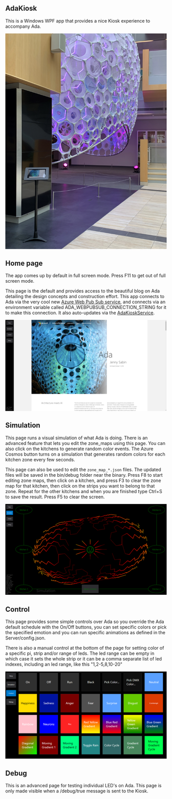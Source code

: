 ## AdaKiosk

This is a Windows WPF app that provides a nice Kiosk experience to
accompany Ada.

![kiosk](images/kiosk.png)

## Home page

The app comes up by default in full screen mode.  Press F11 to get out of full screen mode.

This page is the default and provides access to the beautiful blog on Ada detailing the design
concepts and construction effort.  This app connects to Ada via the very cool new [Azure Web Pub Sub service](https://azure.microsoft.com/en-us/services/web-pubsub/), and connects via an environment variable called ADA_WEBPUBSUB_CONNECTION_STRING for it to make this
connection.  It also auto-updates via the [AdaKioskService](../AdaKioskService/readme.md).

![image](images/home.png)

## Simulation

This page runs a visual simulation of what Ada is doing. There is an
advanced feature that lets you edit the zone_maps using this page. You
can also click on the kitchens to generate random color events. The
Azure Cosmos button turns on a simulation that generates random colors
for each kitchen zone every few seconds.

This page can also be used to edit the `zone_map_*.json` files. The
updated files will be saved in the bin/debug folder near the binary.
Press F8 to start editing zone maps, then click on a kitchen, and
press F3 to clear the zone map for that kitchen, then click on the
strips you want to belong to that zone.  Repeat for the other kitchens
and when you are finished type Ctrl+S to save the result. Press F5 to
clear the screen.

![image](images/simulation.png)

## Control

This page provides some simple controls over Ada so you override the Ada
default schedule with the On/Off buttons, you can set specific colors or
pick the specified emotion and you can run specific animations as defined
in the Server/config.json.

There is also a manual control at the bottom of the page for setting color
of a specific pi, strip and/or range of leds.  The led range can be empty
in which case it sets the whole strip or it can be a comma separate list of
led indexes, including an led range, like this "1,2-5,8,10-20"

![image](images/control.png)

## Debug

This is an advanced page for testing individual LED's on Ada.
This page is only made visible when a /debug/true message is sent
to the Kiosk.